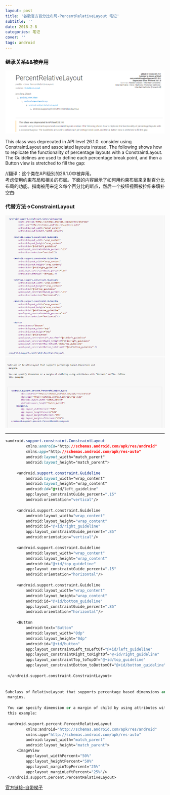 ```yaml
---
layout: post
title: '谷歌官方百分比布局-PercentRelativeLayout 笔记'
subtitle: ''
date: 2018-2-8
categories: 笔记
cover: ''
tags: android
---
```

### 继承关系&&被弃用
![](https://raw.githubusercontent.com/SchnappiJoy/SchnappiJoy.github.io/master/assets/printscreen/percent_relative_layout1.png)

This class was deprecated in API level 26.1.0.
consider using ConstraintLayout and associated layouts instead. The following shows how to replicate the functionality of percentage layouts with a ConstraintLayout. The Guidelines are used to define each percentage break point, and then a Button view is stretched to fill the gap:  

//翻译：这个类在API级别的26.1.0中被弃用。  
考虑使用约束布局和相关的布局。下面的内容展示了如何用约束布局来复制百分比布局的功能。指南被用来定义每个百分比的断点，然后一个按钮视图被拉伸来填补空白:

### 代替方法->ConstraintLayout
![](https://raw.githubusercontent.com/SchnappiJoy/SchnappiJoy.github.io/master/assets/printscreen/percent_relative_layout3.png)
![](https://raw.githubusercontent.com/SchnappiJoy/SchnappiJoy.github.io/master/assets/printscreen/percent_relative_layout2.png)

---

```css
<android.support.constraint.ConstraintLayout
         xmlns:android="http://schemas.android.com/apk/res/android"
         xmlns:app="http://schemas.android.com/apk/res-auto"
         android:layout_width="match_parent"
         android:layout_height="match_parent">

     <android.support.constraint.Guideline
         android:layout_width="wrap_content"
         android:layout_height="wrap_content"
         android:id="@+id/left_guideline"
         app:layout_constraintGuide_percent=".15"
         android:orientation="vertical"/>

     <android.support.constraint.Guideline
         android:layout_width="wrap_content"
         android:layout_height="wrap_content"
         android:id="@+id/right_guideline"
         app:layout_constraintGuide_percent=".85"
         android:orientation="vertical"/>

     <android.support.constraint.Guideline
         android:layout_width="wrap_content"
         android:layout_height="wrap_content"
         android:id="@+id/top_guideline"
         app:layout_constraintGuide_percent=".15"
         android:orientation="horizontal"/>

     <android.support.constraint.Guideline
         android:layout_width="wrap_content"
         android:layout_height="wrap_content"
         android:id="@+id/bottom_guideline"
         app:layout_constraintGuide_percent=".85"
         android:orientation="horizontal"/>

     <Button
         android:text="Button"
         android:layout_width="0dp"
         android:layout_height="0dp"
         android:id="@+id/button"
         app:layout_constraintLeft_toLeftOf="@+id/left_guideline"
         app:layout_constraintRight_toRightOf="@+id/right_guideline"
         app:layout_constraintTop_toTopOf="@+id/top_guideline"
         app:layout_constraintBottom_toBottomOf="@+id/bottom_guideline" />

 </android.support.constraint.ConstraintLayout>

  
Subclass of RelativeLayout that supports percentage based dimensions and
 margins.

 You can specify dimension or a margin of child by using attributes with "Percent" suffix. Follow
 this example:
 
 <android.support.percent.PercentRelativeLayout
         xmlns:android="http://schemas.android.com/apk/res/android"
         xmlns:app="http://schemas.android.com/apk/res-auto"
         android:layout_width="match_parent"
         android:layout_height="match_parent">
     <ImageView
         app:layout_widthPercent="50%"
         app:layout_heightPercent="50%"
         app:layout_marginTopPercent="25%"
         app:layout_marginLeftPercent="25%"/>
 </android.support.percent.PercentRelativeLayout>

````
[官方链接-自带梯子](https://developer.android.com/reference/android/support/percent/PercentRelativeLayout.html)
